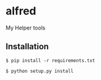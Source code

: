 # alfred

My Helper tools


Installation
------------

```
$ pip install -r requirements.txt

$ python setup.py install
```
